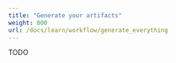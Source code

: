 ```yaml
---
title: "Generate your artifacts"
weight: 800
url: /docs/learn/workflow/generate_everything
---
```

TODO
